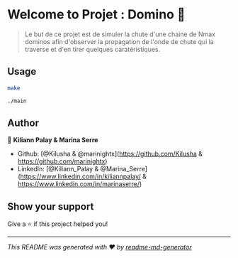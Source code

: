 # Welcome to Projet : Domino 👋

> Le but de ce projet est de simuler la chute d'une chaine de Nmax dominos afin d'observer la propagation de l'onde de chute qui la traverse et d'en tirer quelques caratéristiques.

## Usage

```sh
make
```

```sh
./main
```


## Author

👤 **Kiliann Palay & Marina Serre**

* Github: [@Kilusha & @marinightx](https://github.com/Kilusha & https://github.com/marinightx)
* LinkedIn: [@Kiliann_Palay & @Marina_Serre](https://www.linkedin.com/in/kiliannpalay/ & https://www.linkedin.com/in/marinaserre/)

## Show your support

Give a ⭐️ if this project helped you!


***
_This README was generated with ❤️ by [readme-md-generator](https://github.com/kefranabg/readme-md-generator)_